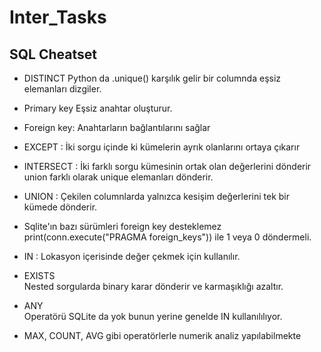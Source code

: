 # Inter_Tasks

## SQL Cheatset 

* DISTINCT
     Python da .unique() karşılık gelir bir columnda eşsiz elemanları dizgiler.

* Primary key 
     Eşsiz anahtar oluşturur.

* Foreign key: 
     Anahtarların bağlantılarını sağlar 

* EXCEPT : 
     İki sorgu içinde ki kümelerin ayrık olanlarını ortaya çıkarır

* INTERSECT : 
     İki farklı sorgu kümesinin ortak olan değerlerini dönderir union farklı olarak unique elemanları dönderir.
* UNION : 
    Çekilen columnlarda yalnızca kesişim değerlerini tek bir kümede dönderir.

* Sqlite'ın bazı sürümleri foreign key desteklemez print(conn.execute("PRAGMA foreign_keys")) 
ile 1 veya 0 döndermeli.

* IN : 
    Lokasyon içerisinde değer çekmek için kullanılır.

* EXISTS  
    Nested sorgularda binary karar dönderir ve karmaşıklığı azaltır.

* ANY  
    Operatörü SQLite da yok bunun yerine genelde IN kullanılılıyor.

* MAX, COUNT, AVG gibi operatörlerle numerik analiz yapılabilmekte

 

